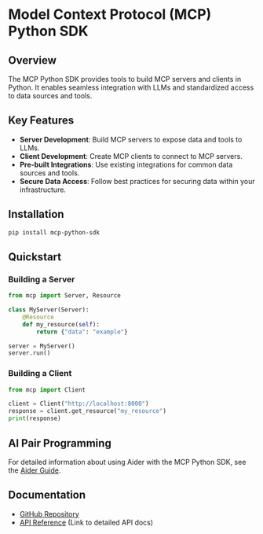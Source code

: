 # Model Context Protocol (MCP) Python SDK

## Overview
The MCP Python SDK provides tools to build MCP servers and clients in Python. It enables seamless integration with LLMs and standardized access to data sources and tools.

## Key Features
- **Server Development**: Build MCP servers to expose data and tools to LLMs.
- **Client Development**: Create MCP clients to connect to MCP servers.
- **Pre-built Integrations**: Use existing integrations for common data sources and tools.
- **Secure Data Access**: Follow best practices for securing data within your infrastructure.

## Installation
```bash
pip install mcp-python-sdk
```

## Quickstart
### Building a Server
```python
from mcp import Server, Resource

class MyServer(Server):
    @Resource
    def my_resource(self):
        return {"data": "example"}

server = MyServer()
server.run()
```

### Building a Client
```python
from mcp import Client

client = Client("http://localhost:8000")
response = client.get_resource("my_resource")
print(response)
```

## AI Pair Programming
For detailed information about using Aider with the MCP Python SDK, see the [Aider Guide](docs/aider_guide.md).

## Documentation
- [GitHub Repository](https://github.com/modelcontextprotocol/python-sdk)
- [API Reference](#) (Link to detailed API docs)
